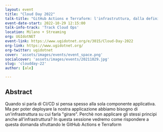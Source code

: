 ```yaml
---
layout: event
title: "Cloud Day 2022"
talk-title: "GitHub Actions e Terraform: l'infrastruttura, dalla definizione al deploy"
event-date-start: 2022-10-29 12:15:00
talk-info-track: 'Track Cloud Ops'
location: Milano + Streaming
org: UGIdotNET
event-link: https://www.ugidotnet.org/e/3015/Cloud-Day-2022
org-link: https://www.ugidotnet.org/
org-twitter: ugidotnet
cover: 'assets/images/events/event_space.png'
socialcover: 'assets/images/events/20211029.jpg'
slug: 'cloudday-22'
author: [ale]

---
```

## Abstract
Quando si parla di CI/CD si pensa spesso alla sola componente applicativa. Ma per poter deployare la nostra applicazione abbiamo bisogno di un'infrastruttura su cui farla "girare".
Perchè non applicare gli stessi principi anche all'infrastruttura? In questa sessione vedremo come rispondere a questa domanda sfruttando le GitHub Actions e Terraform